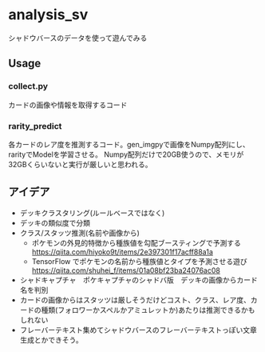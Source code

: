 # analysis_sv
シャドウバースのデータを使って遊んでみる

## Usage
### collect.py
カードの画像や情報を取得するコード

### rarity_predict
各カードのレア度を推測するコード。gen_imgpyで画像をNumpy配列にし、rarityでModelを学習させる。
Numpy配列だけで20GB使うので、メモリが32GBくらいないと実行が厳しいと思われる。


## アイデア
- デッキクラスタリング(ルールベースではなく)
- デッキの類似度で分類
- クラス/スタッツ推測(名前や画像から)
  - ポケモンの外見的特徴から種族値を勾配ブースティングで予測する https://qiita.com/hiyoko9t/items/2e397301f17acff88a1a
  - TensorFlow でポケモンの名前から種族値とタイプを予測させる遊び https://qiita.com/shuhei_f/items/01a08bf23ba24076ac08
- シャドキャプチャ　ポケキャプチャのシャドバ版　デッキの画像からカード名を判別
- カードの画像からはスタッツは厳しそうだけどコスト、クラス、レア度、カードの種類(フォロワーかスペルかアミュレットか)あたりは推測できるかもしれない
- フレーバーテキスト集めてシャドウバースのフレーバーテキストっぽい文章生成とかできそう。
